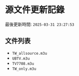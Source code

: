 # 源文件更新記錄

最後更新時間: `2025-03-31 23:27:53`

## 文件列表
- `TW_allsource.m3u`
- `UBTV.m3u`
- `TV7708.m3u`
- `TW_only.m3u`
